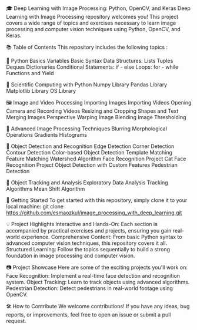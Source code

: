 🎓 Deep Learning with Image Processing: Python, OpenCV, and Keras
Deep Learning with Image Processing repository welcomes you! 
This project covers a wide range of topics and exercises necessary to learn image processing and computer vision techniques using Python, OpenCV, and Keras.

📚 Table of Contents
This repository includes the following topics :

🐍 Python Basics
Variables
Basic Syntax
Data Structures:
Lists
Tuples
Deques
Dictionaries
Conditional Statements: if - else
Loops: for - while
Functions and Yield

🔬 Scientific Computing with Python
Numpy Library
Pandas Library
Matplotlib Library
OS Library

🖼️ Image and Video Processing
Importing Images
Importing Videos
Opening Camera and Recording Videos
Resizing and Cropping
Shapes and Text
Merging Images
Perspective Warping
Image Blending
Image Thresholding

🧠 Advanced Image Processing Techniques
Blurring
Morphological Operations
Gradients
Histograms

🤖 Object Detection and Recognition
Edge Detection
Corner Detection
Contour Detection
Color-based Object Detection
Template Matching
Feature Matching
Watershed Algorithm
Face Recognition Project
Cat Face Recognition Project
Object Detection with Custom Features
Pedestrian Detection

🧪 Object Tracking and Analysis
Exploratory Data Analysis
Tracking Algorithms
Mean Shift Algorithm

🚀 Getting Started
To get started with this repository, simply clone it to your local machine:
git clone https://github.com/esmaozkul/image_processing_with_deep_learning.git

💡 Project Highlights
Interactive and Hands-On: Each section is accompanied by practical exercises and projects, ensuring you gain real-world experience.
Comprehensive Content: From basic Python syntax to advanced computer vision techniques, this repository covers it all.
Structured Learning: Follow the topics sequentially to build a strong foundation in image processing and computer vision.

📷 Project Showcase
Here are some of the exciting projects you'll work on:
Face Recognition: Implement a real-time face detection and recognition system.
Object Tracking: Learn to track objects using advanced algorithms.
Pedestrian Detection: Detect pedestrians in real-world footage using OpenCV.

🛠️ How to Contribute
We welcome contributions! If you have any ideas, bug reports, or improvements, feel free to open an issue or submit a pull request.
